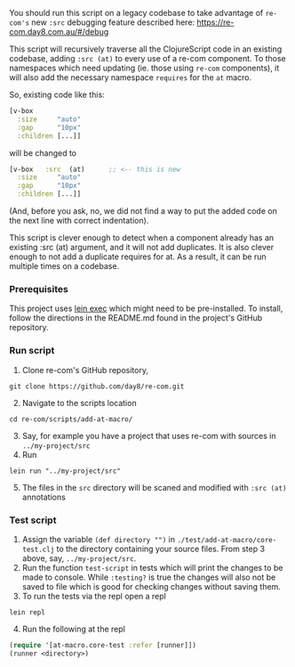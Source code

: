 You should run this script on a legacy codebase to take advantage of `re-com's` new `:src` debugging feature described 
here: https://re-com.day8.com.au/#/debug

This script will recursively traverse all the ClojureScript code in an existing codebase, adding `:src (at)` to every 
use of a re-com component. To those namespaces which need updating (ie. those using `re-com` components), it will also 
add the necessary namespace `requires` for the `at` macro.

So, existing code like this:
```clojure
[v-box
  :size     "auto"
  :gap      "10px"
  :children [...]]
```

will be changed to
```clojure
[v-box   :src  (at)      ;; <-- this is new
  :size     "auto"
  :gap      "10px"
  :children [...]]
```

(And, before you ask, no, we did not find a way to put the added code on the next line with correct indentation).

This script is clever enough to detect when a component already has an existing :src (at) argument, and it will not 
add duplicates. It is also clever enough to not add a duplicate requires for at. As a result, it can be run multiple 
times on a codebase.

### Prerequisites
This project uses [lein exec](https://github.com/kumarshantanu/lein-exec) which might need to be pre-installed.
To install, follow the directions in the README.md found in the project's GitHub repository.

### Run script
1. Clone re-com's GitHub repository,
```
git clone https://github.com/day8/re-com.git 
```
2. Navigate to the scripts location
```
cd re-com/scripts/add-at-macro/ 
```
3. Say, for example you have a project that uses re-com with sources in `../my-project/src`
4. Run
```
lein run "../my-project/src" 
``` 
5. The files in the `src` directory will be scaned and modified with `:src (at)` annotations


### Test script
1. Assign the variable `(def directory "")` in `./test/add-at-macro/core-test.clj` to the directory containing your
   source files. From step 3 above, say, `../my-project/src`.
2. Run the function `test-script` in tests which will print the changes to be made to console. While `:testing?`
   is true the changes will also not be saved to file which is good for checking changes without saving them.
3. To run the tests via the repl open a repl
```
lein repl
```   
4. Run the following at the repl
```clojure
(require '[at-macro.core-test :refer [runner]])
(runner <directory>)
```
